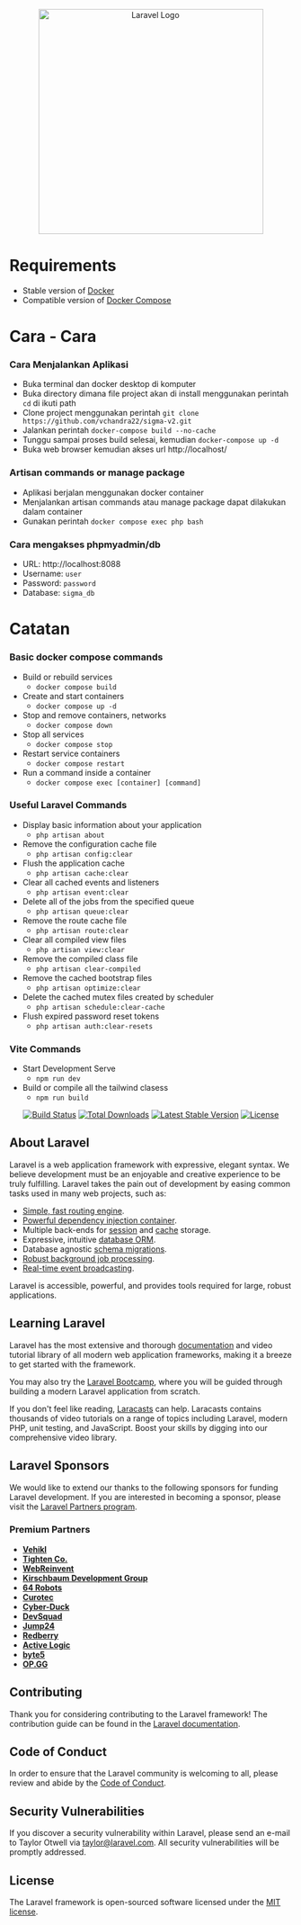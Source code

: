 <p align="center"><a href="https://laravel.com" target="_blank"><img src="https://raw.githubusercontent.com/laravel/art/master/logo-lockup/5%20SVG/2%20CMYK/1%20Full%20Color/laravel-logolockup-cmyk-red.svg" width="400" alt="Laravel Logo"></a></p>

# Requirements

-   Stable version of [Docker](https://docs.docker.com/engine/install/)
-   Compatible version of [Docker Compose](https://docs.docker.com/compose/install/#install-compose)

# Cara - Cara

### Cara Menjalankan Aplikasi

-   Buka terminal dan docker desktop di komputer
-   Buka directory dimana file project akan di install menggunakan perintah `cd` di ikuti path
-   Clone project menggunakan perintah `git clone https://github.com/vchandra22/sigma-v2.git`
-   Jalankan perintah `docker-compose build --no-cache`
-   Tunggu sampai proses build selesai, kemudian `docker-compose up -d`
-   Buka web browser kemudian akses url http://localhost/

### Artisan commands or manage package

-   Aplikasi berjalan menggunakan docker container
-   Menjalankan artisan commands atau manage package dapat dilakukan dalam container
-   Gunakan perintah `docker compose exec php bash`

### Cara mengakses phpmyadmin/db
- URL: http://localhost:8088
- Username: `user`
- Password: `password`
- Database: `sigma_db`

# Catatan

### Basic docker compose commands

-   Build or rebuild services
    -   `docker compose build`
-   Create and start containers
    -   `docker compose up -d`
-   Stop and remove containers, networks
    -   `docker compose down`
-   Stop all services
    -   `docker compose stop`
-   Restart service containers
    -   `docker compose restart`
-   Run a command inside a container
    -   `docker compose exec [container] [command]`

### Useful Laravel Commands

-   Display basic information about your application
    -   `php artisan about`
-   Remove the configuration cache file
    -   `php artisan config:clear`
-   Flush the application cache
    -   `php artisan cache:clear`
-   Clear all cached events and listeners
    -   `php artisan event:clear`
-   Delete all of the jobs from the specified queue
    -   `php artisan queue:clear`
-   Remove the route cache file
    -   `php artisan route:clear`
-   Clear all compiled view files
    -   `php artisan view:clear`
-   Remove the compiled class file
    -   `php artisan clear-compiled`
-   Remove the cached bootstrap files
    -   `php artisan optimize:clear`
-   Delete the cached mutex files created by scheduler
    -   `php artisan schedule:clear-cache`
-   Flush expired password reset tokens
    -   `php artisan auth:clear-resets`

### Vite Commands

-   Start Development Serve
    -   `npm run dev`
-   Build or compile all the tailwind clasess
    -   `npm run build`

<p align="center">
<a href="https://github.com/laravel/framework/actions"><img src="https://github.com/laravel/framework/workflows/tests/badge.svg" alt="Build Status"></a>
<a href="https://packagist.org/packages/laravel/framework"><img src="https://img.shields.io/packagist/dt/laravel/framework" alt="Total Downloads"></a>
<a href="https://packagist.org/packages/laravel/framework"><img src="https://img.shields.io/packagist/v/laravel/framework" alt="Latest Stable Version"></a>
<a href="https://packagist.org/packages/laravel/framework"><img src="https://img.shields.io/packagist/l/laravel/framework" alt="License"></a>
</p>

## About Laravel

Laravel is a web application framework with expressive, elegant syntax. We believe development must be an enjoyable and creative experience to be truly fulfilling. Laravel takes the pain out of development by easing common tasks used in many web projects, such as:

-   [Simple, fast routing engine](https://laravel.com/docs/routing).
-   [Powerful dependency injection container](https://laravel.com/docs/container).
-   Multiple back-ends for [session](https://laravel.com/docs/session) and [cache](https://laravel.com/docs/cache) storage.
-   Expressive, intuitive [database ORM](https://laravel.com/docs/eloquent).
-   Database agnostic [schema migrations](https://laravel.com/docs/migrations).
-   [Robust background job processing](https://laravel.com/docs/queues).
-   [Real-time event broadcasting](https://laravel.com/docs/broadcasting).

Laravel is accessible, powerful, and provides tools required for large, robust applications.

## Learning Laravel

Laravel has the most extensive and thorough [documentation](https://laravel.com/docs) and video tutorial library of all modern web application frameworks, making it a breeze to get started with the framework.

You may also try the [Laravel Bootcamp](https://bootcamp.laravel.com), where you will be guided through building a modern Laravel application from scratch.

If you don't feel like reading, [Laracasts](https://laracasts.com) can help. Laracasts contains thousands of video tutorials on a range of topics including Laravel, modern PHP, unit testing, and JavaScript. Boost your skills by digging into our comprehensive video library.

## Laravel Sponsors

We would like to extend our thanks to the following sponsors for funding Laravel development. If you are interested in becoming a sponsor, please visit the [Laravel Partners program](https://partners.laravel.com).

### Premium Partners

-   **[Vehikl](https://vehikl.com/)**
-   **[Tighten Co.](https://tighten.co)**
-   **[WebReinvent](https://webreinvent.com/)**
-   **[Kirschbaum Development Group](https://kirschbaumdevelopment.com)**
-   **[64 Robots](https://64robots.com)**
-   **[Curotec](https://www.curotec.com/services/technologies/laravel/)**
-   **[Cyber-Duck](https://cyber-duck.co.uk)**
-   **[DevSquad](https://devsquad.com/hire-laravel-developers)**
-   **[Jump24](https://jump24.co.uk)**
-   **[Redberry](https://redberry.international/laravel/)**
-   **[Active Logic](https://activelogic.com)**
-   **[byte5](https://byte5.de)**
-   **[OP.GG](https://op.gg)**

## Contributing

Thank you for considering contributing to the Laravel framework! The contribution guide can be found in the [Laravel documentation](https://laravel.com/docs/contributions).

## Code of Conduct

In order to ensure that the Laravel community is welcoming to all, please review and abide by the [Code of Conduct](https://laravel.com/docs/contributions#code-of-conduct).

## Security Vulnerabilities

If you discover a security vulnerability within Laravel, please send an e-mail to Taylor Otwell via [taylor@laravel.com](mailto:taylor@laravel.com). All security vulnerabilities will be promptly addressed.

## License

The Laravel framework is open-sourced software licensed under the [MIT license](https://opensource.org/licenses/MIT).
